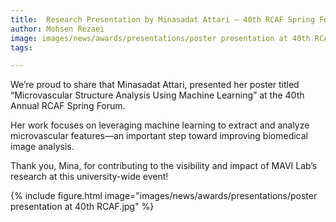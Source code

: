 ```yaml
---
title:  Research Presentation by Minasadat Attari – 40th RCAF Spring Forum
author: Mohsen Rezaei
image: images/news/awards/presentations/poster presentation at 40th RCAF.jpg
tags:

---
```

<!-- excerpt start -->
We’re proud to share that Minasadat Attari, presented her poster titled “Microvascular Structure Analysis Using Machine Learning” at the 40th Annual RCAF Spring Forum.
<!-- excerpt end -->
Her work focuses on leveraging machine learning to extract and analyze microvascular features—an important step toward improving biomedical image analysis.

Thank you, Mina, for contributing to the visibility and impact of MAVI Lab’s research at this university-wide event!


{%
  include figure.html
  image="images/news/awards/presentations/poster presentation at 40th RCAF.jpg"
%}






